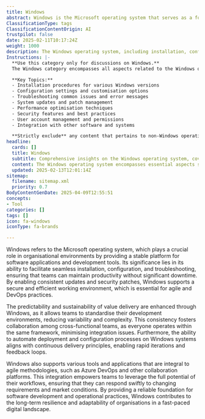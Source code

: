 ```yaml
---
title: Windows
abstract: Windows is the Microsoft operating system that serves as a foundational platform in organisational settings, enabling the installation, configuration, and troubleshooting of software applications and development tools. Its importance is underscored by its capacity to maintain productivity through consistent updates and security patches, which are vital for agile and DevOps methodologies. By standardising development environments, Windows reduces variability and complexity, thereby enhancing the predictability and sustainability of value delivery. This consistency promotes collaboration among cross-functional teams, as all members work within the same framework, which minimises integration challenges. Additionally, Windows supports automation in deployment and configuration processes, aligning with continuous delivery principles that facilitate rapid iterations and feedback loops. The operating system also integrates with essential tools and applications used in agile practices, such as Azure DevOps, empowering teams to optimise their workflows and respond effectively to evolving requirements and market dynamics. Ultimately, Windows provides a reliable foundation for software development and operational practices, contributing to the resilience and adaptability of organisations in an increasingly fast-paced digital environment.
ClassificationType: tags
ClassificationContentOrigin: AI
trustpilot: false
date: 2025-02-11T10:17:24Z
weight: 1000
description: The Windows operating system, including installation, configuration, troubleshooting, and updates.
Instructions: |-
  **Use this category only for discussions on Windows.**  
  The Windows category encompasses all aspects related to the Windows operating system, focusing on its installation, configuration, troubleshooting, and updates. This category aims to provide insights and guidance on effectively managing and utilising the Windows environment for both personal and professional use.

  **Key Topics:**
  - Installation procedures for various Windows versions
  - Configuration settings and customisation options
  - Troubleshooting common issues and error messages
  - System updates and patch management
  - Performance optimisation techniques
  - Security features and best practices
  - User account management and permissions
  - Integration with other software and systems

  **Strictly exclude** any content that pertains to non-Windows operating systems, unrelated software applications, or general IT concepts that do not specifically address the Windows environment. Misinterpretations of the Windows operating system's functionalities or comparisons with other operating systems should also be avoided.
headline:
  cards: []
  title: Windows
  subtitle: Comprehensive insights on the Windows operating system, covering setup, management, troubleshooting, and system enhancements.
  content: The Windows operating system encompasses essential aspects such as installation, configuration, system management, troubleshooting, and security updates. Posts should delve into user experience enhancements, performance optimisation, and integration with various applications, providing practical insights for both novice and experienced users.
  updated: 2025-02-13T12:01:14Z
sitemap:
  filename: sitemap.xml
  priority: 0.7
BodyContentGenDate: 2025-04-09T12:55:51
concepts:
- Tool
categories: []
tags: []
icon: fa-windows
iconType: fa-brands

---
```

Windows refers to the Microsoft operating system, which plays a crucial role in organisational environments by providing a stable platform for software applications and development tools. Its significance lies in its ability to facilitate seamless installation, configuration, and troubleshooting, ensuring that teams can maintain productivity without significant downtime. By enabling consistent updates and security patches, Windows supports a secure and efficient working environment, which is essential for agile and DevOps practices.

The predictability and sustainability of value delivery are enhanced through Windows, as it allows teams to standardise their development environments, reducing variability and complexity. This consistency fosters collaboration among cross-functional teams, as everyone operates within the same framework, minimising integration issues. Furthermore, the ability to automate deployment and configuration processes on Windows systems aligns with continuous delivery principles, enabling rapid iterations and feedback loops.

Windows also supports various tools and applications that are integral to agile methodologies, such as Azure DevOps and other collaboration platforms. This integration empowers teams to leverage the full potential of their workflows, ensuring that they can respond swiftly to changing requirements and market conditions. By providing a reliable foundation for software development and operational practices, Windows contributes to the long-term resilience and adaptability of organisations in a fast-paced digital landscape.
